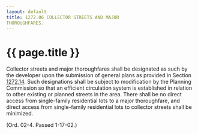 ```yaml
---
layout: default 
title: 1272.06 COLLECTOR STREETS AND MAJOR
THOROUGHFARES.
---
```


{{ page.title }}
================

Collector streets and major thoroughfares shall be designated as such by
the developer upon the submission of general plans as provided in
Section [1272.14](53c36b10.html). Such designations shall be subject to
modification by the Planning Commission so that an efficient circulation
system is established in relation to other existing or planned streets
in the area. There shall be no direct access from single-family
residential lots to a major thoroughfare, and direct access from
single-family residential lots to collector streets shall be minimized.

(Ord. 02-4. Passed 1-17-02.)
